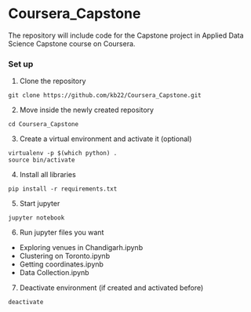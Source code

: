 # Coursera_Capstone
The repository will include code for the Capstone project in Applied Data Science Capstone course on Coursera.

### Set up
1. Clone the repository
```
git clone https://github.com/kb22/Coursera_Capstone.git
```
2. Move inside the newly created repository
```
cd Coursera_Capstone
```
3. Create a virtual environment and activate it (optional)
```
virtualenv -p $(which python) .
source bin/activate
```
4. Install all libraries
```
pip install -r requirements.txt
```
5. Start jupyter
```
jupyter notebook
```
6. Run jupyter files you want
  - Exploring venues in Chandigarh.ipynb
  - Clustering on Toronto.ipynb
  - Getting coordinates.ipynb
  - Data Collection.ipynb
7. Deactivate environment (if created and activated before)
```
deactivate
```
